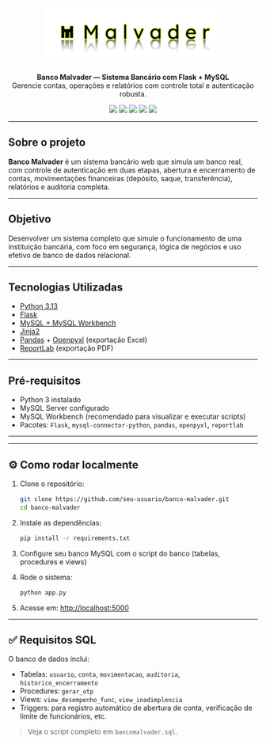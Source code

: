 

<div align="center"> 
  <img height="100px" src="./Malvader-InternetBanking/static/img/logo_malvader.png"/>
</div>

<br>
<p align="center">
  <strong>Banco Malvader — Sistema Bancário com Flask + MySQL</strong><br/>
  Gerencie contas, operações e relatórios com controle total e autenticação robusta.
</p>

<p align="center">
  <img src="https://img.shields.io/badge/plataforma-Web-blue?logo=google-chrome" />
  <img src="https://img.shields.io/badge/backend-Flask-blue?logo=python" />
  <img src="https://img.shields.io/badge/banco-MySQL-blue?logo=mysql" />
  <img src="https://img.shields.io/badge/frontend-Jinja2-yellow?logo=jinja" />
  <img src="https://img.shields.io/badge/projeto-Acadêmico-green" />
</p>

---

## Sobre o projeto

**Banco Malvader** é um sistema bancário web que simula um banco real, com controle de autenticação em duas etapas, abertura e encerramento de contas, movimentações financeiras (depósito, saque, transferência), relatórios e auditoria completa.

---

## Objetivo

Desenvolver um sistema completo que simule o funcionamento de uma instituição bancária, com foco em segurança, lógica de negócios e uso efetivo de banco de dados relacional.

---

## Tecnologias Utilizadas

- [Python 3.13](https://www.python.org/)
- [Flask](https://flask.palletsprojects.com/)
- [MySQL + MySQL Workbench](https://www.mysql.com/)
- [Jinja2](https://jinja.palletsprojects.com/)
- [Pandas](https://pandas.pydata.org/) + [Openpyxl](https://openpyxl.readthedocs.io/) (exportação Excel)
- [ReportLab](https://www.reportlab.com/) (exportação PDF)

---

## Pré-requisitos

- Python 3 instalado
- MySQL Server configurado
- MySQL Workbench (recomendado para visualizar e executar scripts)
- Pacotes: `Flask`, `mysql-connector-python`, `pandas`, `openpyxl`, `reportlab`

---


---

## ⚙️ Como rodar localmente

1. Clone o repositório:
   ```bash
   git clone https://github.com/seu-usuario/banco-malvader.git
   cd banco-malvader
   ```

2. Instale as dependências:
   ```bash
   pip install -r requirements.txt
   ```

3. Configure seu banco MySQL com o script do banco (tabelas, procedures e views)

4. Rode o sistema:
   ```bash
   python app.py
   ```

5. Acesse em: [http://localhost:5000](http://localhost:5000)

---

## ✅ Requisitos SQL

O banco de dados inclui:

- Tabelas: `usuario`, `conta`, `movimentacao`, `auditoria`, `historico_encerramento`
- Procedures: `gerar_otp`
- Views: `view_desempenho_func`, `view_inadimplencia`
- Triggers: para registro automático de abertura de conta, verificação de limite de funcionários, etc.

> Veja o script completo em `bancomalvader.sql`.
